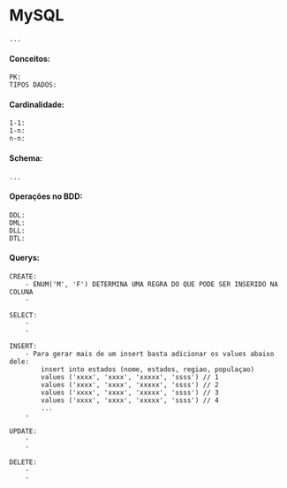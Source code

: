 # MySQL

    ...

#### Conceitos:

    PK:
    TIPOS DADOS:

#### Cardinalidade:

    1-1:
    1-n:
    n-n:

#### Schema:

    ...


#### Operações no BDD:

    DDL:
    DML:
    DLL:
    DTL:

#### Querys:

    CREATE:
        - ENUM('M', 'F') DETERMINA UMA REGRA DO QUE PODE SER INSERIDO NA COLUNA
        -

    SELECT:
        -
        -
    
    INSERT:
        - Para gerar mais de um insert basta adicionar os values abaixo dele:
            insert into estados (nome, estados, regiao, populaçao)
            values ('xxxx', 'xxxx', 'xxxxx', 'ssss') // 1
            values ('xxxx', 'xxxx', 'xxxxx', 'ssss') // 2
            values ('xxxx', 'xxxx', 'xxxxx', 'ssss') // 3
            values ('xxxx', 'xxxx', 'xxxxx', 'ssss') // 4
            ...
        -

    UPDATE:
        -
        -
    
    DELETE:
        -
        -
